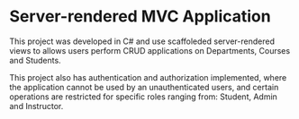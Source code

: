 # Server-rendered MVC Application

This project was developed in C# and use scaffoleded server-rendered views to allows users perform CRUD applications on Departments, Courses and Students.

This project also has authentication and authorization implemented, where the application cannot be used by an unauthenticated users, and certain operations are restricted for specific roles ranging from: Student, Admin and Instructor.